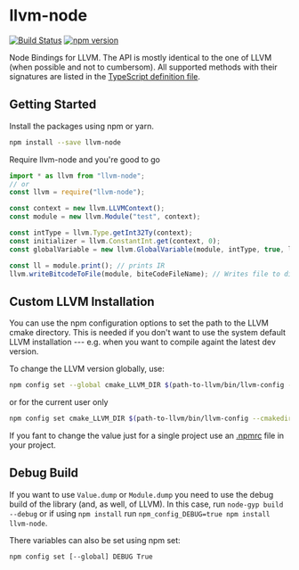 # llvm-node

[![Build Status](https://travis-ci.org/MichaReiser/llvm-node.svg?branch=master)](https://travis-ci.org/MichaReiser/llvm-node)
[![npm version](https://badge.fury.io/js/llvm-node.svg)](https://badge.fury.io/js/llvm-node)

Node Bindings for LLVM. The API is mostly identical to the one of LLVM (when possible and not to cumbersom). All supported methods with their signatures are listed in the [TypeScript definition file](./llvm-node.d.ts). 

## Getting Started

Install the packages using npm or yarn.

```bash
npm install --save llvm-node
```

Require llvm-node and you're good to go

```js
import * as llvm from "llvm-node";
// or
const llvm = require("llvm-node");

const context = new llvm.LLVMContext();
const module = new llvm.Module("test", context);

const intType = llvm.Type.getInt32Ty(context);
const initializer = llvm.ConstantInt.get(context, 0);
const globalVariable = new llvm.GlobalVariable(module, intType, true, llvm.LinkageTypes.InternalLinkage, initializer);

const ll = module.print(); // prints IR
llvm.writeBitcodeToFile(module, biteCodeFileName); // Writes file to disk
```

## Custom LLVM Installation
You can use the npm configuration options to set the path to the LLVM cmake directory. This is needed if you don't want to use the system default LLVM installation --- e.g. when you want to compile againt the latest dev version.

To change the LLVM version globally, use:

```sh
npm config set --global cmake_LLVM_DIR $(path-to-llvm/bin/llvm-config --cmakedir)
```

or for the current user only

```sh
npm config set cmake_LLVM_DIR $(path-to-llvm/bin/llvm-config --cmakedir)
```

If you fant to change the value just for a single project use an [.npmrc](https://docs.npmjs.com/files/npmrc) file in your project.

## Debug Build
If you want to use `Value.dump` or `Module.dump` you need to use the debug build of the library (and, as well, of LLVM).
In this case, run `node-gyp build --debug` or if using `npm install` run `npm_config_DEBUG=true npm install llvm-node`.

There variables can also be set using npm set:

`npm config set [--global] DEBUG True`